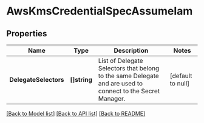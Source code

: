 # AwsKmsCredentialSpecAssumeIam

## Properties
Name | Type | Description | Notes
------------ | ------------- | ------------- | -------------
**DelegateSelectors** | **[]string** | List of Delegate Selectors that belong to the same Delegate and are used to connect to the Secret Manager. | [default to null]

[[Back to Model list]](../README.md#documentation-for-models) [[Back to API list]](../README.md#documentation-for-api-endpoints) [[Back to README]](../README.md)

